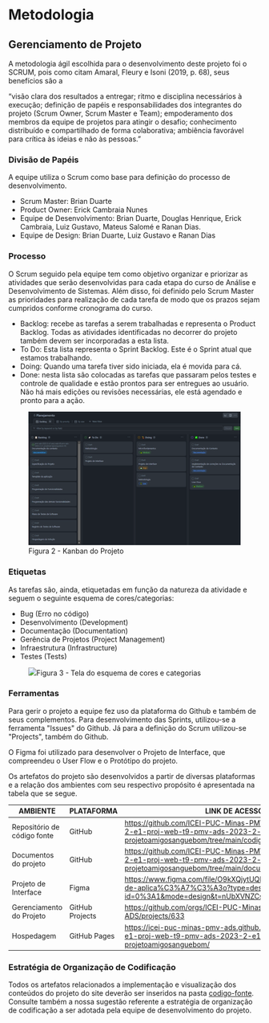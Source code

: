 
# Metodologia

## Gerenciamento de Projeto
A metodologia ágil escolhida para o desenvolvimento deste projeto foi o SCRUM, pois como citam Amaral, Fleury e Isoni (2019, p. 68), seus benefícios são a

“visão clara dos resultados a entregar; ritmo e disciplina necessários à execução; definição de papéis e responsabilidades dos integrantes do projeto (Scrum Owner, Scrum Master e Team); empoderamento dos membros da equipe de projetos para atingir o desafio; conhecimento distribuído e compartilhado de forma colaborativa; ambiência favorável para crítica às ideias e não às pessoas.”

### Divisão de Papéis

A equipe utiliza o Scrum como base para definição do processo de desenvolvimento.

- Scrum Master: Brian Duarte
- Product Owner: Erick Cambraia Nunes
- Equipe de Desenvolvimento: Brian Duarte, Douglas Henrique, Erick Cambraia, Luiz Gustavo, Mateus Salomé e Ranan Dias.
- Equipe de Design: Brian Duarte, Luiz Gustavo e Ranan Dias


### Processo

O Scrum seguido pela equipe tem como objetivo organizar e priorizar as atividades que serão desenvolvidas para cada etapa do curso de Análise e Desenvolvimento de Sistemas. Além disso, foi definido pelo Scrum Master as prioridades para realização de cada tarefa de modo que os prazos sejam cumpridos conforme cronograma do curso.

- Backlog: recebe as tarefas a serem trabalhadas e representa o Product Backlog. Todas as atividades identificadas no decorrer do projeto também devem ser incorporadas a esta lista. 
- To Do: Esta lista representa o Sprint Backlog. Este é o Sprint atual que estamos trabalhando. 
- Doing: Quando uma tarefa tiver sido iniciada, ela é movida para cá. 
- Done: nesta lista são colocadas as tarefas que passaram pelos testes e controle de qualidade e estão prontos para ser entregues ao usuário. Não há mais edições ou revisões necessárias, ele está agendado e pronto para a ação.

<figure> 
  <img src="/images/kanbanProject.png" width="800px"
    <figcaption>Figura 2 - Kanban do Projeto </figcaption>
</figure> 

### Etiquetas
<p>As tarefas são, ainda, etiquetadas em função da natureza da atividade e seguem o seguinte esquema de cores/categorias:</p>

<ul>
  <li>Bug (Erro no código)</li>
  <li>Desenvolvimento (Development)</li>
  <li>Documentação (Documentation)</li>
  <li>Gerência de Projetos (Project Management)</li>
  <li>Infraestrutura (Infrastructure)</li>
  <li>Testes (Tests)</li>
</ul>

<figure> 
  <img src="https://user-images.githubusercontent.com/100447878/164068979-9eed46e1-9b44-461e-ab88-c2388e6767a1.png"
    <figcaption>Figura 3 - Tela do esquema de cores e categorias</figcaption>
</figure> 
  
### Ferramentas

Para gerir o projeto a equipe fez uso da plataforma do Github e também de seus complementos. Para desenvolvimento das Sprints, utilizou-se a ferramenta "Issues" do Github. Já para a definição do Scrum utilizou-se "Projects", também do Github.

O Figma foi utilizado para desenvolver o Projeto de Interface, que compreendeu o User Flow e o Protótipo do projeto.


Os artefatos do projeto são desenvolvidos a partir de diversas plataformas e a relação dos ambientes com seu respectivo propósito é apresentada na tabela que se segue.

| AMBIENTE                            | PLATAFORMA                         | LINK DE ACESSO                         |
|-------------------------------------|------------------------------------|----------------------------------------|
| Repositório de código fonte         | GitHub                             | https://github.com/ICEI-PUC-Minas-PMV-ADS/pmv-ads-2023-2-e1-proj-web-t9-pmv-ads-2023-2-e1-projetoamigosanguebom/tree/main/codigo-fonte |
| Documentos do projeto               | GitHub                             | https://github.com/ICEI-PUC-Minas-PMV-ADS/pmv-ads-2023-2-e1-proj-web-t9-pmv-ads-2023-2-e1-projetoamigosanguebom/tree/main/documentos |
| Projeto de Interface                | Figma                              | https://www.figma.com/file/O9kXQjytUQMLz6vfe2z8jz/Interface-de-aplica%C3%A7%C3%A3o?type=design&node-id=0%3A1&mode=design&t=nUbXVNZCsEXixDDp-1) |
| Gerenciamento do Projeto            | GitHub Projects                    | https://github.com/orgs/ICEI-PUC-Minas-PMV-ADS/projects/633|
| Hospedagem                          | GitHub Pages                       | https://icei-puc-minas-pmv-ads.github.io/pmv-ads-2023-2-e1-proj-web-t9-pmv-ads-2023-2-e1-projetoamigosanguebom/  |


### Estratégia de Organização de Codificação 

Todos os artefatos relacionados a implementação e visualização dos conteúdos do projeto do site deverão ser inseridos na pasta [codigo-fonte](http://https://github.com/ICEI-PUC-Minas-PMV-ADS/WebApplicationProject-Template-v2/tree/main/codigo-fonte). Consulte também a nossa sugestão referente a estratégia de organização de codificação a ser adotada pela equipe de desenvolvimento do projeto.
